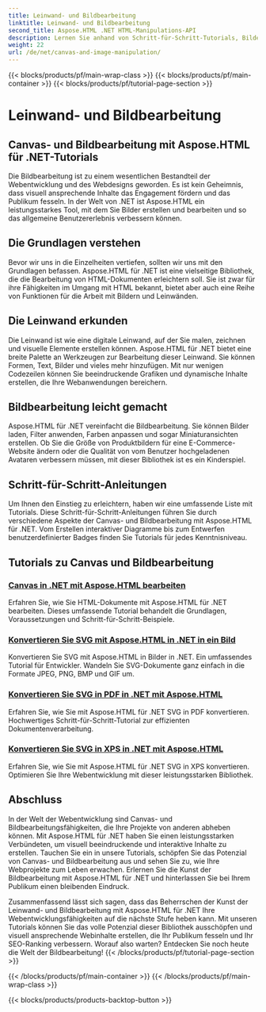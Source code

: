 ```yaml
---
title: Leinwand- und Bildbearbeitung
linktitle: Leinwand- und Bildbearbeitung
second_title: Aspose.HTML .NET HTML-Manipulations-API
description: Lernen Sie anhand von Schritt-für-Schritt-Tutorials, Bilder mit Aspose.HTML für .NET zu bearbeiten. Entdecken Sie die Leistungsfähigkeit von Canvas und Bildbearbeitung.
weight: 22
url: /de/net/canvas-and-image-manipulation/
---
```


{{< blocks/products/pf/main-wrap-class >}}
{{< blocks/products/pf/main-container >}}
{{< blocks/products/pf/tutorial-page-section >}}

# Leinwand- und Bildbearbeitung


## Canvas- und Bildbearbeitung mit Aspose.HTML für .NET-Tutorials

Die Bildbearbeitung ist zu einem wesentlichen Bestandteil der Webentwicklung und des Webdesigns geworden. Es ist kein Geheimnis, dass visuell ansprechende Inhalte das Engagement fördern und das Publikum fesseln. In der Welt von .NET ist Aspose.HTML ein leistungsstarkes Tool, mit dem Sie Bilder erstellen und bearbeiten und so das allgemeine Benutzererlebnis verbessern können.

## Die Grundlagen verstehen

Bevor wir uns in die Einzelheiten vertiefen, sollten wir uns mit den Grundlagen befassen. Aspose.HTML für .NET ist eine vielseitige Bibliothek, die die Bearbeitung von HTML-Dokumenten erleichtern soll. Sie ist zwar für ihre Fähigkeiten im Umgang mit HTML bekannt, bietet aber auch eine Reihe von Funktionen für die Arbeit mit Bildern und Leinwänden.

## Die Leinwand erkunden

Die Leinwand ist wie eine digitale Leinwand, auf der Sie malen, zeichnen und visuelle Elemente erstellen können. Aspose.HTML für .NET bietet eine breite Palette an Werkzeugen zur Bearbeitung dieser Leinwand. Sie können Formen, Text, Bilder und vieles mehr hinzufügen. Mit nur wenigen Codezeilen können Sie beeindruckende Grafiken und dynamische Inhalte erstellen, die Ihre Webanwendungen bereichern.

## Bildbearbeitung leicht gemacht

Aspose.HTML für .NET vereinfacht die Bildbearbeitung. Sie können Bilder laden, Filter anwenden, Farben anpassen und sogar Miniaturansichten erstellen. Ob Sie die Größe von Produktbildern für eine E-Commerce-Website ändern oder die Qualität von vom Benutzer hochgeladenen Avataren verbessern müssen, mit dieser Bibliothek ist es ein Kinderspiel.

## Schritt-für-Schritt-Anleitungen

Um Ihnen den Einstieg zu erleichtern, haben wir eine umfassende Liste mit Tutorials. Diese Schritt-für-Schritt-Anleitungen führen Sie durch verschiedene Aspekte der Canvas- und Bildbearbeitung mit Aspose.HTML für .NET. Vom Erstellen interaktiver Diagramme bis zum Entwerfen benutzerdefinierter Badges finden Sie Tutorials für jedes Kenntnisniveau.

## Tutorials zu Canvas und Bildbearbeitung
### [Canvas in .NET mit Aspose.HTML bearbeiten](./manipulating-canvas/)
Erfahren Sie, wie Sie HTML-Dokumente mit Aspose.HTML für .NET bearbeiten. Dieses umfassende Tutorial behandelt die Grundlagen, Voraussetzungen und Schritt-für-Schritt-Beispiele.
### [Konvertieren Sie SVG mit Aspose.HTML in .NET in ein Bild](./convert-svg-to-image/)
Konvertieren Sie SVG mit Aspose.HTML in Bilder in .NET. Ein umfassendes Tutorial für Entwickler. Wandeln Sie SVG-Dokumente ganz einfach in die Formate JPEG, PNG, BMP und GIF um.
### [Konvertieren Sie SVG in PDF in .NET mit Aspose.HTML](./convert-svg-to-pdf/)
Erfahren Sie, wie Sie mit Aspose.HTML für .NET SVG in PDF konvertieren. Hochwertiges Schritt-für-Schritt-Tutorial zur effizienten Dokumentenverarbeitung.
### [Konvertieren Sie SVG in XPS in .NET mit Aspose.HTML](./convert-svg-to-xps/)
Erfahren Sie, wie Sie mit Aspose.HTML für .NET SVG in XPS konvertieren. Optimieren Sie Ihre Webentwicklung mit dieser leistungsstarken Bibliothek.

## Abschluss

In der Welt der Webentwicklung sind Canvas- und Bildbearbeitungsfähigkeiten, die Ihre Projekte von anderen abheben können. Mit Aspose.HTML für .NET haben Sie einen leistungsstarken Verbündeten, um visuell beeindruckende und interaktive Inhalte zu erstellen. Tauchen Sie ein in unsere Tutorials, schöpfen Sie das Potenzial von Canvas- und Bildbearbeitung aus und sehen Sie zu, wie Ihre Webprojekte zum Leben erwachen. Erlernen Sie die Kunst der Bildbearbeitung mit Aspose.HTML für .NET und hinterlassen Sie bei Ihrem Publikum einen bleibenden Eindruck.

Zusammenfassend lässt sich sagen, dass das Beherrschen der Kunst der Leinwand- und Bildbearbeitung mit Aspose.HTML für .NET Ihre Webentwicklungsfähigkeiten auf die nächste Stufe heben kann. Mit unseren Tutorials können Sie das volle Potenzial dieser Bibliothek ausschöpfen und visuell ansprechende Webinhalte erstellen, die Ihr Publikum fesseln und Ihr SEO-Ranking verbessern. Worauf also warten? Entdecken Sie noch heute die Welt der Bildbearbeitung!
{{< /blocks/products/pf/tutorial-page-section >}}

{{< /blocks/products/pf/main-container >}}
{{< /blocks/products/pf/main-wrap-class >}}

{{< blocks/products/products-backtop-button >}}
